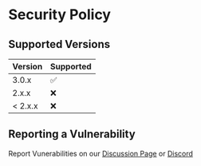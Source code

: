 # Security Policy

## Supported Versions

| Version | Supported          |
| ------- | ------------------ |
| 3.0.x   | :white_check_mark: |
| 2.x.x   | :x:                |
| < 2.x.x | :x:                |

## Reporting a Vulnerability

Report Vunerabilities on our [Discussion Page](https://github.com/project-novagon/freeshell/discussions/categories/general) or [Discord](https://discord.gg/VNx5mHqrCW)
